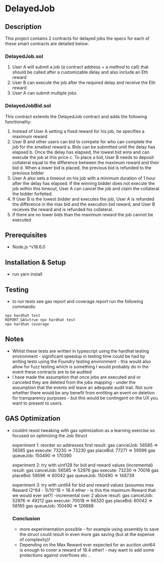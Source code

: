 # DelayedJob

## Description

This project contains 2 contracts for delayed jobs the specs for each of these smart contracts are detailed below:

### DelayedJob.sol

1. User A will submit a job (a contract address + a method to call) that should be called after a customizable delay and also include an Eth reward
2. User B can execute the job after the required delay and receive the Eth reward
3. User A can submit multiple jobs

### DelayedJobBid.sol

This contract extends the DelayedJob contract and adds the following functionality:

1. Instead of User A setting a fixed reward for his job, he specifies a maximum reward
2. User B and other users can bid to compete for who can complete the job for the smallest
reward
a. Bids can be submitted until the delay has elapsed
b. Once the delay has elapsed, the lowest bid wins and can execute the job at this
price
c. To place a bid, User B needs to deposit collateral equal to the difference between
the maximum reward and their bid
d. When a lower bid is placed, the previous bid is refunded to the previous bidder
3. User A also sets a timeout on his job with a minimum duration of 1 hour after the delay has elapsed. If the winning bidder does not execute the job within this timeout, User A can cancel the job and claim the collateral the bidder forfeited.
4. If User B is the lowest bidder and executes the job, User A is refunded the difference in the max bid and the execution bid reward, and User B receives the reward and is refunded his collateral.
5. If there are no lower bids than the maximum reward the job cannot be executed

## Prerequisites
- Node.js ^v18.6.0

## Installation & Setup
- run yarn install

## Testing 

- to run tests see gas report and coverage report run the following commands:
```shell
npx hardhat test
REPORT_GAS=true npx hardhat test
npx hardhat coverage
```

## Notes

- Whilst these tests are written in typescript using the hardhat testing environment - significant speedup in testing time could be had by writing tests using the Foundry testing environment - this would also allow for fuzz testing which is something I would probably do in the event these contracts are to be audited
- I have made the assumption that once jobs are executed and or canceled they are deleted from the jobs mapping - under the assumption that the events will leave an adequate audit trail. Not sure whether there would be any benefit from emitting an event on deletion for transparency purposes - but this would be contingent on the UX you want to present to users.

## GAS Optimization
- couldnt resist tweaking with gas optimization as a learning exercise so focused on optimizing the Job Struct

    experiment 1: reorder so addresses first
    result: gas cancelJob: 56585 => 56585
            gas execute:   73230 => 73230
            gas placeBid:  77271 => 59596
            gas queueJob:  150490 => 170390
        
    experiment 2: try with uint128 for bid and reward values (incremental)
    result: gas cancelJob: 56585 => 52976
            gas execute:   73230 => 70018
            gas placeBid:  59596 => 60042
            gas queueJob:  150490 => 148739

    experiment 3: try with uint64 for bid and reward values (assumes max Reward (2^64 - 1)/10^18 = 18.4 ether - is this the maximum Reward that we would ever set?) -incremental over 2 above
    result: gas cancelJob: 52976 => 49212
            gas execute:   70018 => 66320
            gas placeBid:  60042 => 58165
            gas queueJob:  150490 => 126888

    ### Conclusion
    - more experimentation possible - for example using assembly to save the struct could result in even more gas saving (but at the expense of complexity)!
    - Depending on the Max Reward ever expected for an auction uint64 is enough to cover a reward of 18.4 ether! - may want to add some protections against overflows etc ..


